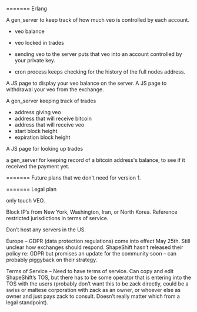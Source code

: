 ======= Erlang

A gen_server to keep track of how much veo is controlled by each account.
* veo balance
* veo locked in trades

* sending veo to the server puts that veo into an account controlled by your private key.
- cron process keeps checking for the history of the full nodes address.

A JS page to display your veo balance on the server.
A JS page to withdrawal your veo from the exchange.

A gen_server keeping track of trades
* address giving veo
* address that will receive bitcoin
* address that will receive veo
* start block height
* expiration block height

A JS page for looking up trades

a gen_server for keeping record of a bitcoin address's balance, to see if it received the payment yet.


======= Future plans that we don't need for version 1.


======= Legal plan

only touch VEO.

Block IP’s from New York, Washington, Iran, or North Korea.  Reference restricted jurisdictions in terms of service.

Don’t host any servers in the US.

Europe – GDPR (data protection regulations) come into effect May 25th. Still unclear how exchanges should respond.  ShapeShift hasn’t released their policy re: GDPR but promises an update for the community soon – can probably piggyback on their strategy.

Terms of Service – Need to have terms of service.  Can copy and edit ShapeShift’s TOS, but there has to be some operator that is entering into the TOS with the users (probably don’t want this to be zack directly, could be a swiss or maltese corporation with zack as an owner, or whoever else as owner and just pays zack to consult.  Doesn’t really matter which from a legal standpoint).